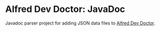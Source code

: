 Alfred Dev Doctor: JavaDoc
=========================

Javadoc parser project for adding JSON data files to [Alfred Dev Doctor](https://github.com/sydlawrence/alfred-dev-doctor).
